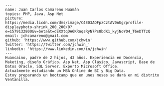     ---
    name: Juan Carlos Camareno Huamán
    topics: PHP, Java, Asp Net
    picture: https://media.licdn.com/dms/image/C4E03AQFpzCztAV0nUg/profile-displayphoto-shrink_200_200/0?e=1579132800&v=beta&t=dEXXtqDA6KRnqsRyN7Ps8bdK1_kyjNoYO4_T6eDTTzQ
    email: jchcamareno@gmail.com
    github: 'https://www.github.com/jchwin'
    twitter: 'https://twitter.com/jchwin_'
    linkedin: 'https://www.linkedin.com/in/jchwin' 
    ---
    Huancaino, padre de 2 hijos, 43 años. Experiencia en Docencia, Maketing, diseño Gráfico. Asp Net, Asp Clásico, Javascript, Base de Datos Oracle, SQL Server. Experto Microsoft Office.
    Actualmente estudiando un MBA Online de BI y Big Data.
    Estoy preparando un bootcamp que en unos meses se dará en mi distrito Ventanilla.
